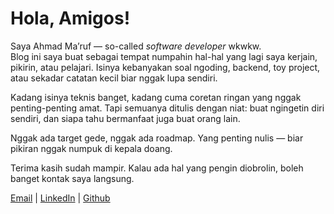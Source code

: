 
# Hola, Amigos!

Saya Ahmad Ma’ruf — so-called _software developer_ wkwkw.  
Blog ini saya buat sebagai tempat numpahin hal-hal yang lagi saya kerjain, pikirin, atau pelajari.
Isinya kebanyakan soal ngoding, backend, toy project, atau sekadar catatan kecil biar nggak lupa sendiri.

Kadang isinya teknis banget, kadang cuma coretan ringan yang nggak penting-penting amat.
Tapi semuanya ditulis dengan niat: buat ngingetin diri sendiri, dan siapa tahu bermanfaat juga buat orang lain.

Nggak ada target gede, nggak ada roadmap.
Yang penting nulis — biar pikiran nggak numpuk di kepala doang.

Terima kasih sudah mampir.
Kalau ada hal yang pengin diobrolin, boleh banget kontak saya langsung.

[Email](mailto:ahmadmaruf201@gmail.com) | [LinkedIn](http://linkedin.com/in/ahmaruff) | [Github](https://github.com/ahmaruff) 
